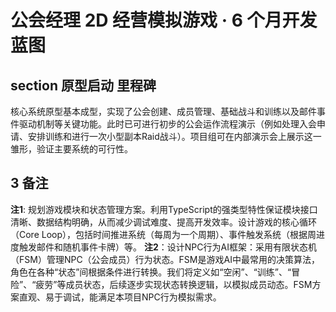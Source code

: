 # 公会经理 2D 经营模拟游戏 · 6 个月开发蓝图

## section 原型启动 里程碑
核心系统原型基本成型，实现了公会创建、成员管理、基础战斗和训练以及邮件事件驱动机制等关键功能。此时已可进行初步的公会运作流程演示（例如处理入会申请、安排训练和进行一次小型副本Raid战斗）。项目组可在内部演示会上展示这一雏形，验证主要系统的可行性。

## 3 备注
**注1**: 规划游戏模块和状态管理方案。利用TypeScript的强类型特性保证模块接口清晰、数据结构明确，从而减少调试难度、提高开发效率。设计游戏的核心循环（Core Loop），包括时间推进系统（每周为一个周期）、事件触发系统（根据周进度触发邮件和随机事件卡牌）等。
**注2**：设计NPC行为AI框架：采用有限状态机（FSM）管理NPC（公会成员）行为状态。FSM是游戏AI中最常用的决策算法，角色在各种“状态”间根据条件进行转换。我们将定义如“空闲”、“训练”、“冒险”、“疲劳”等成员状态，后续逐步实现状态转换逻辑，以模拟成员动态。FSM方案直观、易于调试，能满足本项目NPC行为模拟需求。




